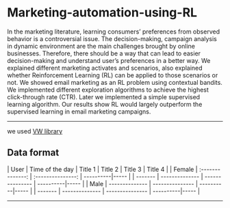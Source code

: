 # Marketing-automation-using-RL

In the marketing literature, learning consumers’ preferences from observed behavior is a controversial issue. The decision-making, campaign analysis in dynamic environment are the main challenges brought by online businesses. Therefore, there should be a way that can lead to easier decision-making and understand user’s preferences in a better way. We explained different marketing activates and scenarios, also explained whether Reinforcement Learning (RL) can be applied to those scenarios or not. We showed email marketing as an RL problem using contextual bandits. We implemented different exploration algorithms to achieve the highest click-through rate (CTR). Later we implemented a simple supervised learning algorithm. Our results show RL would largely outperform the supervised learning in email marketing campaigns. 

***
we used [VW library](https://vowpalwabbit.org/tutorials/contextual_bandit)


## Data format

| User    | Time of the day | Title 1 | Title 2 | Title 3 | Title 4 | 
| Female  | :--------------: | :---------------: | ----------|----- |
| ------- | --------------  | --------------- | ----------|----- |
| Male    | --------------  | --------------- | ----------|----- |
| ------- | --------------  | --------------- | ----------|----- |


***

